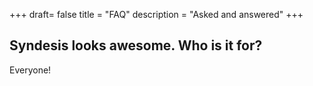 +++
draft= false
title = "FAQ"
description = "Asked and answered"
+++

## Syndesis looks awesome. Who is it for?
Everyone!
